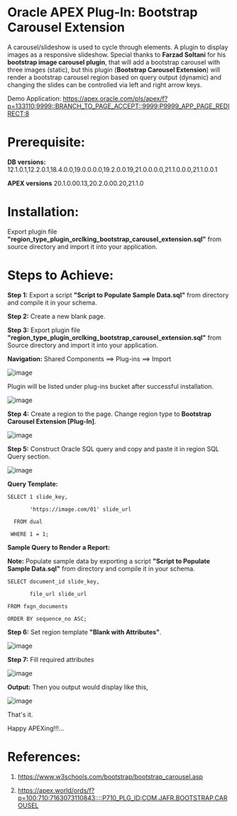 # Oracle APEX Plug-In: Bootstrap Carousel Extension

A carousel/slideshow is used to cycle through elements. A plugin to display images as a responsive slideshow. Special thanks to **Farzad Soltani** for his **bootstrap image carousel plugin**, that will add a bootstrap carousel with three images (static), but this plugin (**Bootstrap Carousel Extension**) will render a bootstrap carousel region based on query output (dynamic) and changing the slides can be controlled via left and right arrow keys.

Demo Application: https://apex.oracle.com/pls/apex/f?p=133110:9999::BRANCH_TO_PAGE_ACCEPT::9999:P9999_APP_PAGE_REDIRECT:8

# Prerequisite:

**DB versions:**	12.1.0.1,12.2.0.1,18.4.0.0,19.0.0.0.0,19.2.0.0.19,21.0.0.0.0,21.1.0.0.0,21.1.0.0.1

**APEX versions**	20.1.0.00.13,20.2.0.00.20,21.1.0

# Installation:

Export plugin file **"region_type_plugin_orclking_bootstrap_carousel_extension.sql"** from source directory and import it into your application.

# Steps to Achieve:

**Step 1:** Export a script **"Script to Populate Sample Data.sql"** from directory and compile it in your schema.

**Step 2:** Create a new blank page.

**Step 3:** Export plugin file **"region_type_plugin_orclking_bootstrap_carousel_extension.sql"** from Source directory and import it into your application.

**Navigation:** Shared Components ==> Plug-ins ==> Import

![image](https://user-images.githubusercontent.com/85283603/121812264-46bf0e00-cc78-11eb-842e-3e1c5671d978.png)

Plugin will be listed under plug-ins bucket after successful installation.

![image](https://user-images.githubusercontent.com/85283603/124363841-e1df4e00-dc4e-11eb-8429-9833897f3479.png)

**Step 4:** Create a region to the page. Change region type to **Bootstrap Carousel Extension [Plug-In]**.

![image](https://user-images.githubusercontent.com/85283603/124364165-b6f5f980-dc50-11eb-8ff3-8780924d27c7.png)

**Step 5:**  Construct Oracle SQL query and copy and paste it in region SQL Query section.

![image](https://user-images.githubusercontent.com/85283603/124364176-cbd28d00-dc50-11eb-97bb-129bbc51456b.png)

**Query Template:**

    SELECT 1 slide_key,
    
           'https://image.com/01' slide_url
              
      FROM dual
              
     WHERE 1 = 1;
        
       
**Sample Query to Render a Report:**

**Note:** Populate sample data by exporting a script **"Script to Populate Sample Data.sql"** from directory and compile it in your schema.

    SELECT document_id slide_key,
                     
           file_url slide_url
    
    FROM fxgn_documents
  
    ORDER BY sequence_no ASC;

**Step 6:** Set region template **"Blank with Attributes"**.

![image](https://user-images.githubusercontent.com/85283603/124364233-2c61ca00-dc51-11eb-8a6e-ff00c0b455b8.png)    
 
 **Step 7:** Fill required attributes
 
![image](https://user-images.githubusercontent.com/85283603/124364021-cd4f8580-dc4f-11eb-9499-53c3585049e2.png)
 
 **Output:** Then you output would display like this,
 
 ![image](https://user-images.githubusercontent.com/85283603/124364006-b4df6b00-dc4f-11eb-99c5-3714ad792d67.png)
  
That's it.

Happy APEXing!!!...

# References:

1) https://www.w3schools.com/bootstrap/bootstrap_carousel.asp

2) https://apex.world/ords/f?p=100:710:7163073110843::::P710_PLG_ID:COM.JAFR.BOOTSTRAP.CAROUSEL
